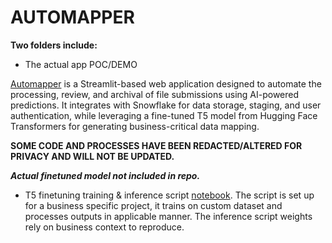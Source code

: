 # AUTOMAPPER 

**Two folders include:**

- The actual app POC/DEMO

[Automapper](https://github.com/jra333/automapper/tree/main/automapper_app_demo) is a Streamlit-based web application designed to automate the processing, review, and archival of file submissions using AI-powered predictions. It integrates with Snowflake for data storage, staging, and user authentication, while leveraging a fine-tuned T5 model from Hugging Face Transformers for generating business-critical data mapping.

**SOME CODE AND PROCESSES HAVE BEEN REDACTED/ALTERED FOR PRIVACY AND WILL NOT BE UPDATED.**

***Actual finetuned model not included in repo.***

- T5 finetuning training & inference script [notebook](https://github.com/jra333/automapper/tree/main/automapper_notebooks_t5). The script is set up for a business specific project, it trains on custom dataset and processes outputs in applicable manner. The inference script weights rely on business context to reproduce.

